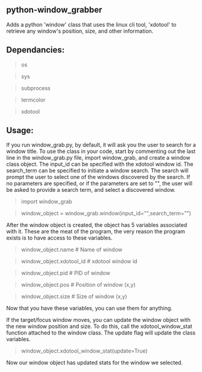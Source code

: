 ## python-window_grabber
Adds a python 'window' class that uses the linux cli tool, 'xdotool' to retrieve any window's position, size, and other information.

## Dependancies:
> os

> sys

> subprocess

> termcolor

> xdotool

## Usage:
If you run window_grab.py, by default, it will ask you the user to search for a window title.
To use the class in your code, start by commenting out the last line in the window_grab.py file, import window_grab, and create a window class object.
The input_id can be specified with the xdotool window id.
The search_term can be specified to initiate a window search. The search will prompt the user to select one of the windows discovered by the search.
If no parameters are specified, or if the parameters are set to "", the user will be asked to provide a search term, and select a discovered window.

> import window_grab

> window_object = window_grab.window(input_id="",search_term="")

After the window object is created, the object has 5 variables associated with it. These are the meat of the program, the very reason the program exists is to have access to these variables.

> window_object.name # Name of window

> window_object.xdotool_id # xdotool window id

> window_object.pid # PID of window

> window_object.pos # Position of window (x,y)

> window_object.size # Size of window (x,y)

Now that you have these variables, you can use them for anything.

If the target/focus window moves, you can update the window object with the new window position and size. To do this, call the xdotool_window_stat function attached to the window class. The update flag will update the class variables.

> window_object.xdotool_window_stat(update=True)

Now our window object has updated stats for the window we selected.
